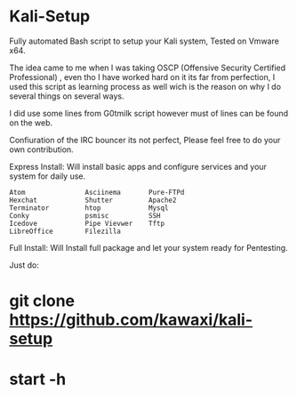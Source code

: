 # Kali-Setup
Fully automated Bash script to setup your Kali system, Tested on Vmware x64.

The idea came to me when I was taking OSCP (Offensive Security Certified Professional)  , even tho I have worked hard on it its far from perfection, I used this script as learning process as well wich is the reason on why I do several things on several ways.

I did use some lines from G0tmilk script however must of lines can be found on the web.

Confiuration of the IRC bouncer its not perfect, Please feel free to do your own contribution.

Express Install: Will install basic apps and configure services and your system for daily use.

	Atom               Asciinema       Pure-FTPd
	Hexchat            Shutter         Apache2
	Terminator         htop            Mysql
	Conky              psmisc          SSH
	Icedove            Pipe Vievwer    Tftp
	LibreOffice        Filezilla


Full Install: Will Install full package and let your system ready for Pentesting.

Just do: 

# git clone https://github.com/kawaxi/kali-setup

# start -h


